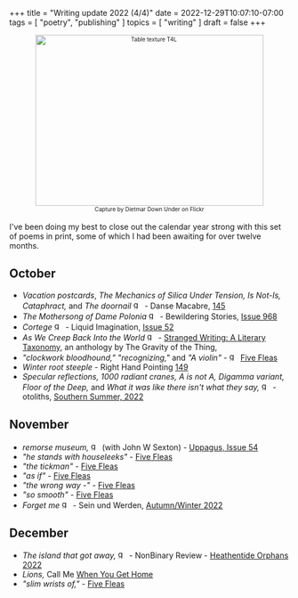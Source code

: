 +++
title = "Writing update 2022 (4/4)"
date = 2022-12-29T10:07:10-07:00
tags = [
  "poetry",
  "publishing"
]
topics = [
  "writing"
]
draft = false
+++
<div align="center" style="font-size:x-small"><img src="https://milkfish08.s3.amazonaws.com/photo/blog/abovethefold/50122200742_6677a04594_k.jpg" width="410" height="307" alt="Table texture T4L"
title="Table texture T4L" /><br />
Capture by Dietmar Down Under on Flickr</div><br clear="all" />
<!-- 50122200742_6677a04594_k.jpg  -->
I've been doing my best to close out the calendar year strong with this set of poems in print, some of which I had been awaiting for over twelve months.

## October

* *Vacation postcards*, *The Mechanics of Silica Under Tension,* *Is Not-Is,* *Cataphract,* and *The doornail* <img src="https://milkfish08.s3.amazonaws.com/photo/blog/award_star_gold_1.png" width=16 height=16 title="gold star" /> - Danse Macabre, [145](https://dansemacabreonline.wixsite.com/neudm/richard-magahiz-145)
* *The Mothersong of Dame Polonia* <img src="https://milkfish08.s3.amazonaws.com/photo/blog/award_star_gold_1.png" width=16 height=16 title="gold star" /> - Bewildering Stories, [Issue 968](http://www.bewilderingstories.com/issue968/mothersong_polonia.html)
* *Cortege* <img src="https://milkfish08.s3.amazonaws.com/photo/blog/award_star_gold_1.png" width=16 height=16 title="gold star" /> - Liquid Imagination, [Issue 52](https://liquidimagination.silverpen.org/article/cortege-by-richard-magahiz/)
* *As We Creep Back Into the World* <img src="https://milkfish08.s3.amazonaws.com/photo/blog/award_star_gold_1.png" width=16 height=16 title="gold star" /> - [Stranged Writing: A Literary Taxonomy](https://thegravityofthething.com/product/stranged-writing-a-literary-taxonomy/), an anthology by The Gravity of the Thing,
* *"clockwork bloodhound,"* *"recognizing,"* and *"A violin"* - <img src="https://milkfish08.s3.amazonaws.com/photo/blog/award_star_gold_1.png" width=16 height=16 title="gold star" /> [Five Fleas](https://fivefleas.blogspot.com/2022/10/morning-of-october-9-2022.html)
* *Winter root steeple* - Right Hand Pointing [149](https://www.issues.righthandpointing.net/149)
* *Specular reflections, 1000 radiant cranes, A is not A, Digamma variant, Floor of the Deep,* and *What it was like there isn't what they say,* <img src="https://milkfish08.s3.amazonaws.com/photo/blog/award_star_gold_1.png" width=16 height=16 title="gold star" />  - otoliths, [Southern Summer, 2022](https://the-otolith.blogspot.com/2022/08/richard-magahiz.html)

## November

* *remorse museum,* <img src="https://milkfish08.s3.amazonaws.com/photo/blog/award_star_gold_1.png" width=16 height=16 title="gold star" /> (with John W Sexton) - [Uppagus, Issue 54](https://uppagus.com/poems/magahiz-sexton-remorse/)
* *"he stands with houseleeks"* - [Five Fleas](https://fivefleas.blogspot.com/2022/11/morning-of-november-20-2022.html)
* *"the tickman"* - [Five Fleas](https://fivefleas.blogspot.com/2022/11/morning-of-november-20-2022.html)
* *"as if"* - [Five Fleas](https://fivefleas.blogspot.com/2022/11/afternoon-of-november-21-2022.html)
* *"the wrong way -"* - [Five Fleas](https://fivefleas.blogspot.com/2022/11/afternoon-of-november-21-2022.html)
* *"so smooth"* - [Five Fleas](https://fivefleas.blogspot.com/2022/11/evening-of-november-30-2022.html)
* *Forget me* <img src="https://milkfish08.s3.amazonaws.com/photo/blog/award_star_gold_1.png" width=16 height=16 title="gold star" />  -  Sein und Werden, [Autumn/Winter 2022](http://www.kissthewitch.co.uk/seinundwerden/autumn-winter22/page47.html)

## December 

* *The island that got away,* <img src="https://milkfish08.s3.amazonaws.com/photo/blog/award_star_gold_1.png" width=16 height=16 title="gold star" />  - NonBinary Review - [Heathentide Orphans 2022](https://www.amazon.com/Heathentide-Orphans-2022-Zoetic-Press/dp/B0BPW62QY4/ref=sr_1_1)
* *Lions,* Call Me [When You Get Home](https://callmebrackets.net/call-me-when-you-get-home/)
* *"slim wrists of,"* - [Five Fleas](https://fivefleas.blogspot.com/2022/12/afternoon-of-december-22-2022.html)